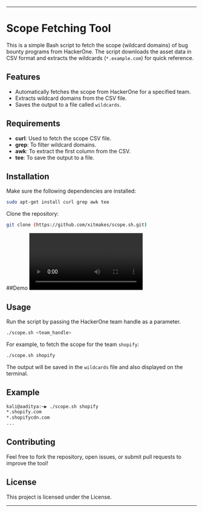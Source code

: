 

---

# Scope Fetching Tool

This is a simple Bash script to fetch the scope (wildcard domains) of bug bounty programs from HackerOne. The script downloads the asset data in CSV format and extracts the wildcards (`*.example.com`) for quick reference.

## Features
- Automatically fetches the scope from HackerOne for a specified team.
- Extracts wildcard domains from the CSV file.
- Saves the output to a file called `wildcards`.

## Requirements
- **curl**: Used to fetch the scope CSV file.
- **grep**: To filter wildcard domains.
- **awk**: To extract the first column from the CSV.
- **tee**: To save the output to a file.

## Installation

Make sure the following dependencies are installed:

```bash
sudo apt-get install curl grep awk tee
```

Clone the repository:

```bash
git clone (https://github.com/xitmakes/scope.sh.git)

```

##Demo 
![Demo](usage.mp4)

## Usage

Run the script by passing the HackerOne team handle as a parameter. 

```bash
./scope.sh <team_handle>
```

For example, to fetch the scope for the team `shopify`:

```bash
./scope.sh shopify
```

The output will be saved in the `wildcards` file and also displayed on the terminal.

## Example

```bash
kali@aaditya:~▶ ./scope.sh shopify
*.shopify.com
*.shopifycdn.com
...
```

## Contributing

Feel free to fork the repository, open issues, or submit pull requests to improve the tool!

## License

This project is licensed under the  License.

---

